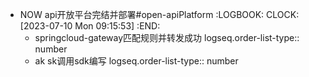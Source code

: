 - NOW api开放平台完结并部署#open-apiPlatform
  :LOGBOOK:
  CLOCK: [2023-07-10 Mon 09:15:53]
  :END:
	- springcloud-gateway匹配规则并转发成功
	  logseq.order-list-type:: number
	- ak sk调用sdk编写
	  logseq.order-list-type:: number